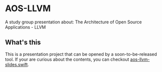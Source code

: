 # AOS-LLVM

A study group presentation about: The Architecture of Open Source Applications - LLVM

## What's this

This is a presentation project that can be opened by a soon-to-be-released tool.
If your are curious about the contents, you can checkout [aos-llvm-slides.swift](aos-llvm-slides.swift).

